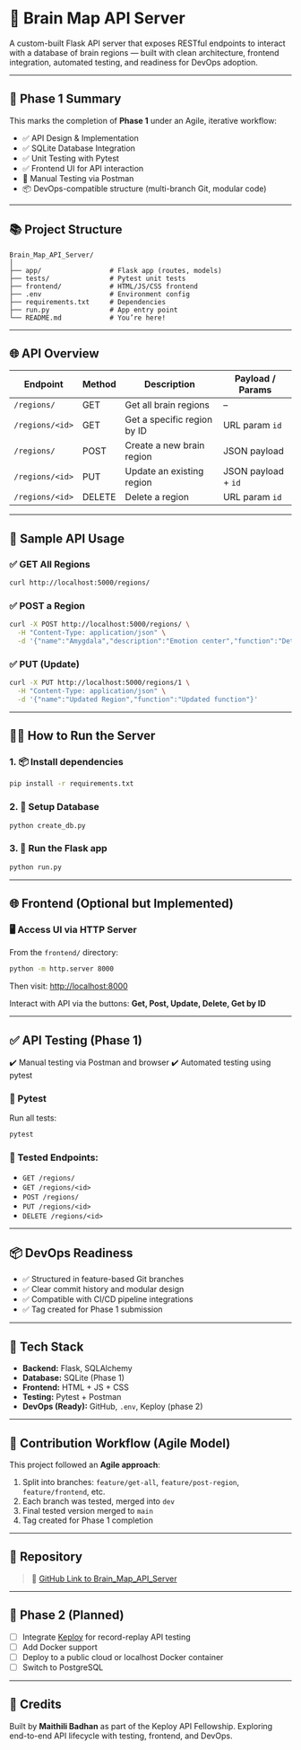 # 🧠 Brain Map API Server

A custom-built Flask API server that exposes RESTful endpoints to interact with a database of brain regions — built with clean architecture, frontend integration, automated testing, and readiness for DevOps adoption.

---

## 🚀 Phase 1 Summary

This marks the completion of **Phase 1** under an Agile, iterative workflow:

* ✅ API Design & Implementation
* ✅ SQLite Database Integration
* ✅ Unit Testing with Pytest
* ✅ Frontend UI for API interaction
* 🚧 Manual Testing via Postman
* 📦 DevOps-compatible structure (multi-branch Git, modular code)

---

## 📚 Project Structure

```
Brain_Map_API_Server/
│
├── app/                 # Flask app (routes, models)
├── tests/               # Pytest unit tests
├── frontend/            # HTML/JS/CSS frontend
├── .env                 # Environment config
├── requirements.txt     # Dependencies
├── run.py               # App entry point
└── README.md            # You’re here!
```

---

## 🌐 API Overview

| Endpoint        | Method | Description                 | Payload / Params    |
| --------------- | ------ | --------------------------- | ------------------- |
| `/regions/`     | GET    | Get all brain regions       | –                   |
| `/regions/<id>` | GET    | Get a specific region by ID | URL param `id`      |
| `/regions/`     | POST   | Create a new brain region   | JSON payload        |
| `/regions/<id>` | PUT    | Update an existing region   | JSON payload + `id` |
| `/regions/<id>` | DELETE | Delete a region             | URL param `id`      |

---

## 🧒 Sample API Usage

### ✅ GET All Regions

```bash
curl http://localhost:5000/regions/
```

### ✅ POST a Region

```bash
curl -X POST http://localhost:5000/regions/ \
  -H "Content-Type: application/json" \
  -d '{"name":"Amygdala","description":"Emotion center","function":"Detect fear"}'
```

### ✅ PUT (Update)

```bash
curl -X PUT http://localhost:5000/regions/1 \
  -H "Content-Type: application/json" \
  -d '{"name":"Updated Region","function":"Updated function"}'
```

---

## 🧑‍💻 How to Run the Server

### 1. 📦 Install dependencies

```bash
pip install -r requirements.txt
```

### 2. 🧪 Setup Database

```bash
python create_db.py
```

### 3. 🚀 Run the Flask app

```bash
python run.py
```

---

## 🌐 Frontend (Optional but Implemented)

### 🖥 Access UI via HTTP Server

From the `frontend/` directory:

```bash
python -m http.server 8000
```

Then visit: [http://localhost:8000](http://localhost:8000)

Interact with API via the buttons: **Get, Post, Update, Delete, Get by ID**

---

## ✅ API Testing (Phase 1)
  ✔️ Manual testing via Postman and browser
  ✔️ Automated testing using pytest

### 🧪 Pytest

Run all tests:

```bash
pytest
```

### 🔹 Tested Endpoints:

* `GET /regions/`
* `GET /regions/<id>`
* `POST /regions/`
* `PUT /regions/<id>`
* `DELETE /regions/<id>`

---

## 📦 DevOps Readiness

* ✅ Structured in feature-based Git branches
* ✅ Clear commit history and modular design
* ✅ Compatible with CI/CD pipeline integrations
* ✅ Tag created for Phase 1 submission
---

## 🔧 Tech Stack

* **Backend:** Flask, SQLAlchemy
* **Database:** SQLite (Phase 1)
* **Frontend:** HTML + JS + CSS
* **Testing:** Pytest + Postman
* **DevOps (Ready):** GitHub, `.env`, Keploy (phase 2)

---

## 🌟 Contribution Workflow (Agile Model)

This project followed an **Agile approach**:

1. Split into branches: `feature/get-all`, `feature/post-region`, `feature/frontend`, etc.
2. Each branch was tested, merged into `dev`
3. Final tested version merged to `main`
4. Tag created for Phase 1 completion

---

## 🔗 Repository

> 📌 [GitHub Link to Brain\_Map\_API\_Server](https://github.com/Maithili-Badhan/Brain_Map_API_Server)

---

## 🚧 Phase 2 (Planned)

* [ ] Integrate [Keploy](https://keploy.io) for record-replay API testing
* [ ] Add Docker support
* [ ] Deploy to a public cloud or localhost Docker container
* [ ] Switch to PostgreSQL

---

## 👏 Credits

Built by **Maithili Badhan** as part of the Keploy API Fellowship.
Exploring end-to-end API lifecycle with testing, frontend, and DevOps.

